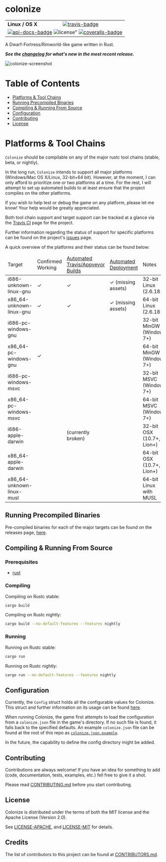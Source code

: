 # colonize

<table>
    <tr>
        <td><strong>Linux / OS X</strong></td>
        <td><a href="https://travis-ci.org/indiv0/colonize" title="Travis Build Status"><img src="https://travis-ci.org/indiv0/colonize.svg?branch=master" alt="travis-badge"></img></a></td>
    </tr>
    <tr>
        <td colspan="2">
            <a href="https://indiv0.github.io/colonize/colonize" title="API Docs"><img src="https://img.shields.io/badge/API-docs-blue.svg" alt="api-docs-badge"></img></a>
            <img src="https://img.shields.io/badge/license-MIT%2FApache--2.0-blue.svg" alt=license"></img>
            <a href="https://coveralls.io/github/indiv0/colonize?branch=master" title="Coverage Status"><img src="https://coveralls.io/repos/github/indiv0/colonize/badge.svg?branch=master" alt="coveralls-badge"></img></a>
        </td>
    </tr>
</table>

A Dwarf-Fortress/Rimworld-like game written in Rust.

***See the [changelog] for what's new in the most recent release.***

![colonize-screenshot](https://i.imgur.com/YI68SsY.jpg "Colonize - Game scene")

# Table of Contents

* [Platforms & Tool Chains](#platforms--tool-chains)
* [Running Precompiled Binaries](#running-precompiled-binaries)
* [Compiling & Running From Source](#compiling--running-from-source)
* [Configuration](#configuration)
* [Contributing](#contributing)
* [License](#license)

# Platforms & Tool Chains

`Colonize` should be compilable on any of the major rustc tool chains (stable, beta, or nightly).

In the long run, `Colonize` intends to support all major platforms (Windows/Mac OS X/Linux, 32-bit+64 bit). However, at the moment, I can only afford to prioritize one or two platforms at a time. For the rest, I will attempt to set up automated builds to at least ensure that the project compiles on the other platforms.

If you wish to help test or debug the game on any platform, please let me know! Your help would be greatly appreciated.

Both tool chain support and target support can be tracked at a glance via the [Travis CI](https://travis-ci.org/indiv0/colonize) page for the project.

Further information regarding the status of support for specific platforms can be found on the project's [issues](https://github.com/indiv0/colonize/issues) page.

A quick overview of the platforms and their status can be found below:

<table>
    <thead>
        <td>Target</td>
        <td>Confirmed Working</td>
        <td><a href="https://travis-ci.org/indiv0/colonize" title="Travis Build Status">Automated Travis/Appveyor Builds</a></td>
        <td><a href="https://github.com/indiv0/colonize/releases/latest" title="Latest release">Automated Deployment</a></td>
        <td>Notes</td>
    </thead>
    <tr>
        <td>i686-unknown-linux-gnu</td>
        <td>✓</td>
        <td>✓</td>
        <td>✓ (missing assets)</td>
        <td>32-bit Linux (2.6.18+)</td>
    </tr>
    <tr>
        <td>x86_64-unknown-linux-gnu</td>
        <td>✓</td>
        <td>✓</td>
        <td>✓ (missing assets)</td>
        <td>64-bit Linux (2.6.18+)</td>
    </tr>
    <tr>
        <td>i686-pc-windows-gnu</td>
        <td></td>
        <td></td>
        <td></td>
        <td>32-bit MinGW (Windows 7+)</td>
    </tr>
    <tr>
        <td>x86_64-pc-windows-gnu</td>
        <td>✓</td>
        <td></td>
        <td></td>
        <td>64-bit MinGW (Windows 7+)</td>
    </tr>
    <tr>
        <td>i686-pc-windows-msvc</td>
        <td></td>
        <td></td>
        <td></td>
        <td>32-bit MSVC (Windows 7+)</td>
    </tr>
    <tr>
        <td>x86_64-pc-windows-msvc</td>
        <td></td>
        <td></td>
        <td></td>
        <td>64-bit MSVC (Windows 7+)</td>
    </tr>
    <tr>
        <td>i686-apple-darwin</td>
        <td></td>
        <td>(currently broken)</td>
        <td></td>
        <td>32-bit OSX (10.7+, Lion+)</td>
    </tr>
    <tr>
        <td>x86_64-apple-darwin</td>
        <td></td>
        <td></td>
        <td></td>
        <td>64-bit OSX (10.7+, Lion+)</td>
    </tr>
    <tr>
        <td>x86_64-unknown-linux-musl</td>
        <td></td>
        <td></td>
        <td></td>
        <td>64-bit Linux with MUSL</td>
    </tr>
</table>


## Running Precompiled Binaries

Pre-compiled binaries for each of the major targets can be found on the releases
page, [here][latest-release].

## Compiling & Running From Source
### Prerequisites

* [rust](https://www.rust-lang.org)

### Compiling

Compiling on Rustc stable:

```sh
cargo build
```

Compiling on Rustc nightly:

```sh
cargo build --no-default-features --features nightly
```

### Running

Running on Rustc stable:

```sh
cargo run
```

Running on Rustc nightly:

```sh
cargo run --no-default-features --features nightly
```

## Configuration

Currently, the `Config` struct holds all the configurable values for Colonize.
This struct and further information on its usage can be found [here][config.in.rs].

When running Colonize, the game first attempts to load the configuration from a
`colonize.json` file in the game's directory. If no such file is found, it falls
back to the specified defaults. An example `colonize.json` file can be found at
the root of this repo as [`colonize.json.example`][colonize-json-example].

In the future, the capability to define the config directory might be added.

## Contributing

Contributions are always welcome!
If you have an idea for something to add (code, documentation, tests, examples,
etc.) fell free to give it a shot.

Please read [CONTRIBUTING.md][contributing] before you start contributing.

## License

Colonize is distributed under the terms of both the MIT license and the Apache
License (Version 2.0).

See [LICENSE-APACHE][license-apache], and [LICENSE-MIT][license-mit] for details.

## Credits

The list of contributors to this project can be found at
[CONTRIBUTORS.md][contributors].

[changelog]: https://github.com/indiv0/colonize/blob/master/CHANGELOG.md
[colonize-json-example]: https://github.com/indiv0/colonize/blob/master/colonize.json.example "Example configuration"
[config.in.rs]: https://github.com/indiv0/colonize/blob/master/src/config.in.rs "config.in.rs"
[contributing]: https://github.com/indiv0/colonize/blob/master/CONTRIBUTING.md "Contribution guide"
[contributors]: https://github.com/indiv0/colonize/blob/master/CONTRIBUTORS.md "List of contributors"
[latest-release]: https://github.com/indiv0/colonize/releases/latest "Latest release"
[license-apache]: https://github.com/indiv0/colonize/blob/master/LICENSE-APACHE "Apache-2.0 License"
[license-mit]: https://github.com/indiv0/colonize/blob/master/LICENSE-MIT "MIT License"

